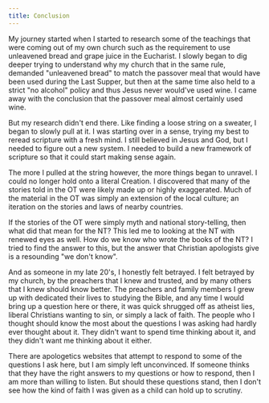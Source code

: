 ```yaml
---
title: Conclusion
---
```


<RedTitleBar title="Conclusion" />

My journey started when I started to research some of the teachings that were coming out of my own church such as the requirement to use unleavened bread and grape juice in the Eucharist. I slowly began to dig deeper trying to understand why my church that in the same rule, demanded "unleavened bread" to match the passover meal that would have been used during the Last Supper, but then at the same time also held to a strict "no alcohol" policy and thus Jesus never would've used wine. I came away with the conclusion that the passover meal almost certainly used wine. 

But my research didn't end there. Like finding a loose string on a sweater, I began to slowly pull at it. I was starting over in a sense, trying my best to reread scripture with a fresh mind. I still believed in Jesus and God, but I needed to figure out a new system. I needed to build a new framework of scripture so that it could start making sense again.

The more I pulled at the string however, the more things began to unravel. I could no longer hold onto a literal Creation. I discovered that many of the stories told in the OT were likely made up or highly exaggerated. Much of the material in the OT was simply an extension of the local culture; an iteration on the stories and laws of nearby countries.

If the stories of the OT were simply myth and national story-telling, then what did that mean for the NT? This led me to looking at the NT with renewed eyes as well. How do we know who wrote the books of the NT? I tried to find the answer to this, but the answer that Christian apologists give is a resounding "we don't know".

And as someone in my late 20's, I honestly felt betrayed. I felt betrayed by my church, by the preachers that I knew and trusted, and by many others that I knew should know better. The preachers and family members I grew up with dedicated their lives to studying the Bible, and any time I would bring up a question here or there, it was quick shrugged off as atheist lies, liberal Christians wanting to sin, or simply a lack of faith. The people who I thought should know the most about the questions I was asking had hardly ever thought about it. They didn't want to spend time thinking about it, and they didn't want me thinking about it either.

There are apologetics websites that attempt to respond to some of the questions I ask here, but I am simply left unconvinced. If someone thinks that they have the right answers to my questions or how to respond, then I am more than willing to listen. But should these questions stand, then I don't see how the kind of faith I was given as a child can hold up to scrutiny.